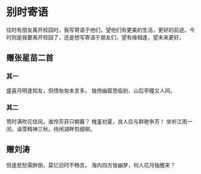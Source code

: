 # 别时寄语

往时有朋友离开校园时，我写寄语于他们，望他们有更美的生活，更好的前途。今时则是我要离开校园了，还是想写寄语于朋友们，望有缘相逢，望未来更好。

## 赠张星苗二首

### 其一

盛喜月明逢知友，但惜匆匆未言多。
独倚幽窗思临别，山后亭瞳又人间。

### 其二

莺时满吹花信风，谁怜芳菲只朝暮？
槐堇初夏，良人应与群艳争芳！
坐听江雨一闰，澡雪精神三秋。待闲湖畔剪细柳。

## 赠刘涛

但逢悲愁需醉倒，莫忆旧时不畅言。
海内四方皆幽梦，何人花月独醒来？
